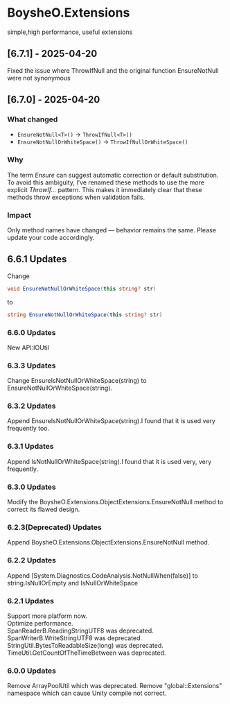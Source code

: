 # BoysheO.Extensions

simple,high performance, useful extensions
## [6.7.1] - 2025-04-20
Fixed the issue where ThrowIfNull and the original function EnsureNotNull were not synonymous

## [6.7.0] - 2025-04-20 
### What changed

- `EnsureNotNull<T>()` → `ThrowIfNull<T>()`
- `EnsureNotNullOrWhiteSpace()` → `ThrowIfNullOrWhiteSpace()`

### Why

The term *Ensure* can suggest automatic correction or default substitution. To avoid this ambiguity, I’ve renamed these methods to use the more explicit *ThrowIf...* pattern. This makes it immediately clear that these methods throw exceptions when validation fails.

### Impact

Only method names have changed — behavior remains the same. Please update your code accordingly.

## 6.6.1 Updates  
Change

```csharp
void EnsureNotNullOrWhiteSpace(this string? str) 
```

to

```csharp
string EnsureNotNullOrWhiteSpace(this string? str)
```

### 6.6.0 Updates  
New API:IOUtil

### 6.3.3 Updates  
Change EnsureIsNotNullOrWhiteSpace(string) to EnsureNotNullOrWhiteSpace(string).

### 6.3.2 Updates  
Append EnsureIsNotNullOrWhiteSpace(string).I found that it is used very frequently too.

### 6.3.1 Updates  
Append IsNotNullOrWhiteSpace(string).I found that it is used very, very frequently.

### 6.3.0 Updates  
Modify the BoysheO.Extensions.ObjectExtensions.EnsureNotNull method to correct its flawed design.

### 6.2.3(Deprecated) Updates  
Append BoysheO.Extensions.ObjectExtensions.EnsureNotNull method.

### 6.2.2 Updates  
Append [System.Diagnostics.CodeAnalysis.NotNullWhen(false)] to string.IsNullOrEmpty and IsNullOrWhiteSpace

### 6.2.1 Updates  
Support more platform now.  
Optimize performance.  
SpanReaderB.ReadingStringUTF8 was deprecated.  
SpanWriterB.WriteStringUTF8 was deprecated.  
StringUtil.BytesToReadableSize(long) was deprecated.  
TimeUtil.GetCountOfTheTimeBetween was deprecated.

### 6.0.0 Updates  
Remove ArrayPoolUtil which was deprecated.
Remove "global::Extensions" namespace which can cause Unity compile not correct.